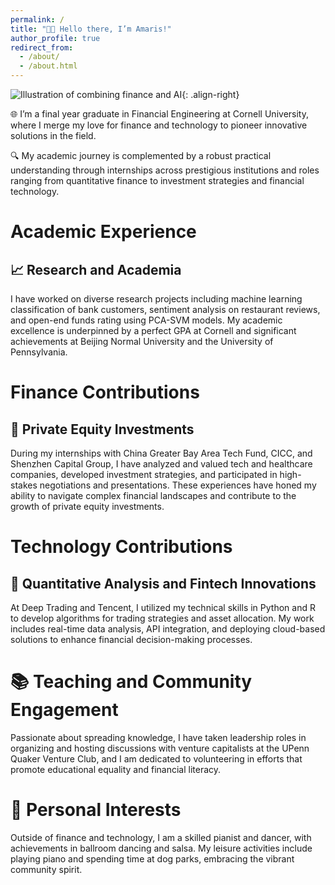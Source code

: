 ```yaml
---
permalink: /
title: "👋🏼 Hello there, I’m Amaris!"
author_profile: true
redirect_from: 
  - /about/
  - /about.html
---
```



![Illustration of combining finance and AI](/images/graduation.png){: .align-right}

🌐 I’m a final year graduate in Financial Engineering at Cornell University, where I merge my love for finance and technology to pioneer innovative solutions in the field.

🔍 My academic journey is complemented by a robust practical understanding through internships across prestigious institutions and roles ranging from quantitative finance to investment strategies and financial technology.

# Academic Experience

## 📈 Research and Academia
I have worked on diverse research projects including machine learning classification of bank customers, sentiment analysis on restaurant reviews, and open-end funds rating using PCA-SVM models. My academic excellence is underpinned by a perfect GPA at Cornell and significant achievements at Beijing Normal University and the University of Pennsylvania.

# Finance Contributions

## 💼 Private Equity Investments
During my internships with China Greater Bay Area Tech Fund, CICC, and Shenzhen Capital Group, I have analyzed and valued tech and healthcare companies, developed investment strategies, and participated in high-stakes negotiations and presentations. These experiences have honed my ability to navigate complex financial landscapes and contribute to the growth of private equity investments.

# Technology Contributions

## 🤖 Quantitative Analysis and Fintech Innovations
At Deep Trading and Tencent, I utilized my technical skills in Python and R to develop algorithms for trading strategies and asset allocation. My work includes real-time data analysis, API integration, and deploying cloud-based solutions to enhance financial decision-making processes.

# 📚 Teaching and Community Engagement
Passionate about spreading knowledge, I have taken leadership roles in organizing and hosting discussions with venture capitalists at the UPenn Quaker Venture Club, and I am dedicated to volunteering in efforts that promote educational equality and financial literacy.

# 🎼 Personal Interests
Outside of finance and technology, I am a skilled pianist and dancer, with achievements in ballroom dancing and salsa. My leisure activities include playing piano and spending time at dog parks, embracing the vibrant community spirit.


